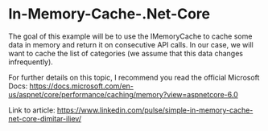 # In-Memory-Cache-.Net-Core

The goal of this example will be to use the IMemoryCache to cache some data in 
memory and return it on consecutive API calls. In our case, we will want to cache the 
list of categories (we assume that this data changes infrequently).

For further details on this topic, I recommend you read the official Microsoft Docs:
https://docs.microsoft.com/en-us/aspnet/core/performance/caching/memory?view=aspnetcore-6.0

Link to article: https://www.linkedin.com/pulse/simple-in-memory-cache-net-core-dimitar-iliev/
